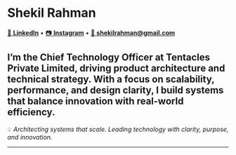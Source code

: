 
# **Shekil Rahman**

[💼 **LinkedIn**](https://www.linkedin.com/in/shekil-rahman-7ba318343/) • [📷 **Instagram**](https://instagram.com/shekilrahman) • [📧 **shekilrahman@gmail.com**](mailto:shekilrahman@gmail.com)

I’m the **Chief Technology Officer at Tentacles Private Limited**, driving product architecture and technical strategy.
With a focus on **scalability, performance, and design clarity**, I build systems that balance innovation with real-world efficiency.
---

💡 *Architecting systems that scale. Leading technology with clarity, purpose, and innovation.*

---
